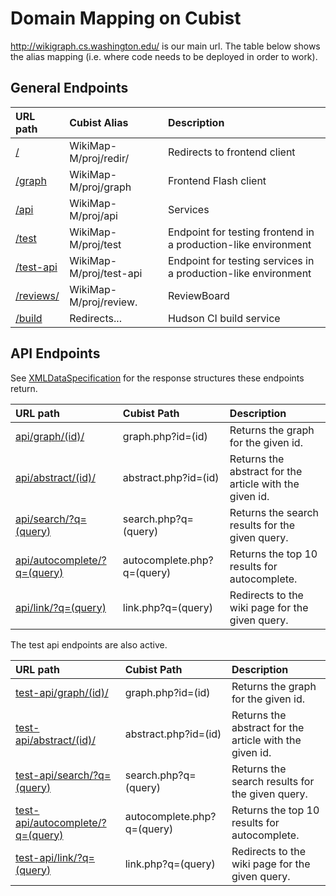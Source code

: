 # Domain Mapping on Cubist #

http://wikigraph.cs.washington.edu/ is our main url. The table below shows the alias mapping (i.e. where code needs to be deployed in order to work).

## General Endpoints ##

| **URL path** | **Cubist Alias** | **Description** |
|:-------------|:-----------------|:----------------|
| [/](http://wikigraph.cs.washington.edu/) | WikiMap-M/proj/redir/ | Redirects to frontend client |
| [/graph](http://wikigraph.cs.washington.edu/graph) | WikiMap-M/proj/graph | Frontend Flash client |
| [/api](http://wikigraph.cs.washington.edu/api) | WikiMap-M/proj/api | Services |
| [/test](http://wikigraph.cs.washington.edu/test) | WikiMap-M/proj/test | Endpoint for testing frontend in a production-like environment |
| [/test-api](http://wikigraph.cs.washington.edu/test-api) | WikiMap-M/proj/test-api | Endpoint for testing services in a production-like environment |
| [/reviews/](http://wikigraph.cs.washington.edu/reviews/) | WikiMap-M/proj/review. | ReviewBoard |
| [/build](http://wikigraph.cs.washington.edu/build) | Redirects... | Hudson CI build service |

## API Endpoints ##

See [XMLDataSpecification](XMLDataSpecification.md) for the response structures these endpoints return.

| **URL path** | **Cubist Path** | **Description** |
|:-------------|:----------------|:----------------|
| [api/graph/(id)/](http://wikigraph.cs.washington.edu/api/graph/18843/) | graph.php?id=(id) | Returns the graph for the given id. |
| [api/abstract/(id)/](http://wikigraph.cs.washington.edu/api/abstract/18843/) | abstract.php?id=(id) | Returns the abstract for the article with the given id. |
| [api/search/?q=(query)](http://wikigraph.cs.washington.edu/api/search/?q=Ruby) | search.php?q=(query) | Returns the search results for the given query. |
| [api/autocomplete/?q=(query)](http://wikigraph.cs.washington.edu/api/autocomplete/?q=Ruby) | autocomplete.php?q=(query) | Returns the top 10 results for autocomplete. |
| [api/link/?q=(query)](http://wikigraph.cs.washington.edu/api/link/?q=Ruby) | link.php?q=(query) | Redirects to the wiki page for the given query. |

The test api endpoints are also active.

| **URL path** | **Cubist Path** | **Description** |
|:-------------|:----------------|:----------------|
| [test-api/graph/(id)/](http://wikigraph.cs.washington.edu/test-api/graph/18843/) | graph.php?id=(id) | Returns the graph for the given id. |
| [test-api/abstract/(id)/](http://wikigraph.cs.washington.edu/test-api/abstract/18843/) | abstract.php?id=(id) | Returns the abstract for the article with the given id. |
| [test-api/search/?q=(query)](http://wikigraph.cs.washington.edu/test-api/search/?q=Ruby) | search.php?q=(query) | Returns the search results for the given query. |
| [test-api/autocomplete/?q=(query)](http://wikigraph.cs.washington.edu/test-api/autocomplete/?q=Ruby) | autocomplete.php?q=(query) | Returns the top 10 results for autocomplete. |
| [test-api/link/?q=(query)](http://wikigraph.cs.washington.edu/test-api/link/?q=Ruby) | link.php?q=(query) | Redirects to the wiki page for the given query. |